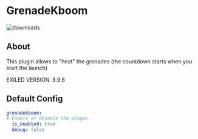 # GrenadeKboom
![downloads](https://img.shields.io/github/downloads/SrSisco/GrenadeKboom/total?style=for-the-badge)

## About
This plugin allows to "heat" the grenades (the countdown starts when you start the launch)

EXILED VERSION: 8.9.6

## Default Config
```yaml
grenadekboom:
# Enable or disable the plugin.
  is_enabled: true
  debug: false

```
